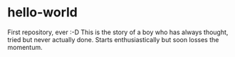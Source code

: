 # hello-world
First repository, ever :-D
This is the story of a boy who has always thought, tried but never actually done. Starts enthusiastically but soon losses the momentum. 
